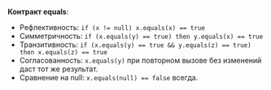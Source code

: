 **Контракт equals**:
- Рефлективность: `if (x != null) x.equals(x) == true`
- Симметричность: `if (x.equals(y) == true) then y.equals(x) == true`
- Транзитивность: `if (x.equals(y) == true && y.equals(z) == true) then x.equals(z) == true`
- Согласованность: `x.equals(y)` при повторном вызове без изменений даст тот же результат.
- Сравнение на null: `x.equals(null) == false` всегда.